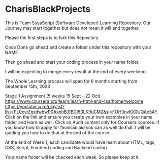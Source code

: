 # CharisBlackProjects
This is Team SuyaScript (Software Developer) Learning Repository. 
Our Journey may start together but does not mean it will end together.

Please the first steps is to fork this Repository

Once Done go ahead and create a folder under this repository with your NAME

Then go ahead and start your coding process in your name folder.

I will be expecting to merge every result at the end of every weekend. 

The Whole Learning process will span for 6 months starting from September 15th, 2023

Stage 1 Assignment (5 weeks 15 Sept - 22 Oct)
https://www.coursera.org/learn/learn-html-and-css/home/welcome
https://youtube.com/playlist?list=PL0eyrZgxdwhwP0AxnbBiDBCi53LK9uCMZ&si=FOH0nvKX0UQAc54Y 
Click on the link and ensure you create your own examples in your name folder and learn as well. 
Click on Audit content only for Coursera courses. If you know how to apply for financial aid you can as well do that. I will be guiding you how to do that at the end of the course. 

At the end of Week 1, each candidate would have learn about HTML, tags, CSS, Script, Frontend coding and Backend coding. 

Your name folder will be checked each week. So please keep at it.